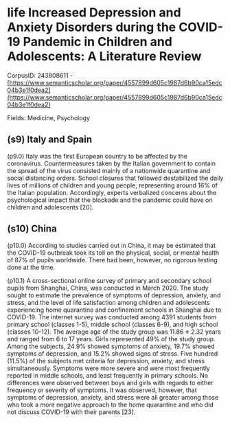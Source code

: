 # life Increased Depression and Anxiety Disorders during the COVID-19 Pandemic in Children and Adolescents: A Literature Review

CorpusID: 243808611 - [https://www.semanticscholar.org/paper/4557899d605c1987d6b90ca15edc04b3e1f0dea2](https://www.semanticscholar.org/paper/4557899d605c1987d6b90ca15edc04b3e1f0dea2)

Fields: Medicine, Psychology

## (s9) Italy and Spain
(p9.0) Italy was the first European country to be affected by the coronavirus. Countermeasures taken by the Italian government to contain the spread of the virus consisted mainly of a nationwide quarantine and social distancing orders. School closures that followed destabilized the daily lives of millions of children and young people, representing around 16% of the Italian population. Accordingly, experts verbalized concerns about the psychological impact that the blockade and the pandemic could have on children and adolescents [20].
## (s10) China
(p10.0) According to studies carried out in China, it may be estimated that the COVID-19 outbreak took its toll on the physical, social, or mental health of 87% of pupils worldwide. There had been, however, no rigorous testing done at the time.

(p10.1) A cross-sectional online survey of primary and secondary school pupils from Shanghai, China, was conducted in March 2020. The study sought to estimate the prevalence of symptoms of depression, anxiety, and stress, and the level of life satisfaction among children and adolescents experiencing home quarantine and confinement schools in Shanghai due to COVID-19. The internet survey was conducted among 4391 students from primary school (classes 1-5), middle school (classes 6-9), and high school (classes 10-12). The average age of the study group was 11.86 ± 2.32 years and ranged from 6 to 17 years. Girls represented 49% of the study group. Among the subjects, 24.9% showed symptoms of anxiety, 19.7% showed symptoms of depression, and 15.2% showed signs of stress. Five hundred (11.5%) of the subjects met criteria for depression, anxiety, and stress simultaneously. Symptoms were more severe and were most frequently reported in middle schools, and least frequently in primary schools. No differences were observed between boys and girls with regards to either frequency or severity of symptoms. It was observed, however, that symptoms of depression, anxiety, and stress were all greater among those who took a more negative approach to the home quarantine and who did not discuss COVID-19 with their parents [23].
